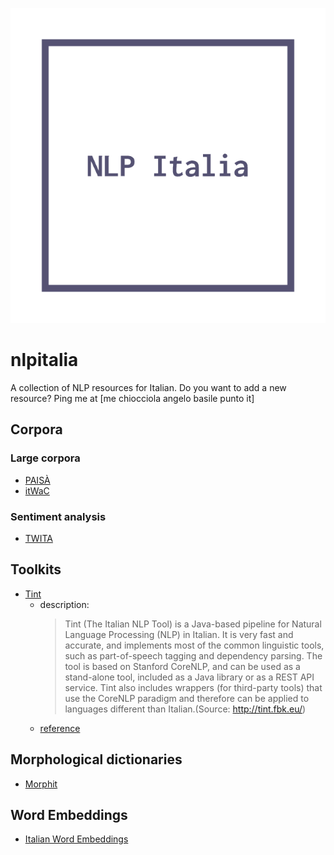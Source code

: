 ![logo](logo.png)

# nlpitalia
A collection of NLP resources for Italian. Do you want to add a new resource? Ping me at [me chiocciola angelo basile punto it]

## Corpora

### Large corpora

- [PAISÀ](https://www.corpusitaliano.it/)
- [itWaC](http://wacky.sslmit.unibo.it/doku.php?id=corpora)

### Sentiment analysis

- [TWITA](http://valeriobasile.github.io/twita/downloads.html)


## Toolkits

- [Tint](http://tint.fbk.eu/)
  - description:
    > Tint (The Italian NLP Tool) is a Java-based pipeline for Natural Language Processing (NLP) in Italian. It is very fast and accurate, and implements most of the common linguistic tools, such as part-of-speech tagging and dependency parsing. The tool is based on Stanford CoreNLP, and can be used as a stand-alone tool, included as a Java library or as a REST API service. Tint also includes wrappers (for third-party tools) that use the CoreNLP paradigm and therefore can be applied to languages different than Italian.(Source: http://tint.fbk.eu/)
  - [reference](http://arxiv.org/abs/1609.06204)

## Morphological dictionaries

- [Morphit](https://github.com/giodegas/morphit-lemmatizer)

## Word Embeddings

- [Italian Word Embeddings](http://hlt.isti.cnr.it/wordembeddings/)
